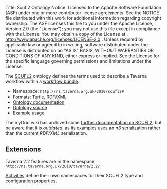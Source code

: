 Title:     Scufl2 Ontology
Notice:    Licensed to the Apache Software Foundation (ASF) under one
           or more contributor license agreements.  See the NOTICE file
           distributed with this work for additional information
           regarding copyright ownership.  The ASF licenses this file
           to you under the Apache License, Version 2.0 (the
           "License"); you may not use this file except in compliance
           with the License.  You may obtain a copy of the License at
           .
             http://www.apache.org/licenses/LICENSE-2.0
           .
           Unless required by applicable law or agreed to in writing,
           software distributed under the License is distributed on an
           "AS IS" BASIS, WITHOUT WARRANTIES OR CONDITIONS OF ANY
           KIND, either express or implied.  See the License for the
           specific language governing permissions and limitations
           under the License.

The [SCUFL2](.) ontology defines the terms used to describe a Taverna workflow
within a [workflow bundle](workflow).

* Namespace: `http://ns.taverna.org.uk/2010/scufl2#`
* Formats: [Turtle](https://taverna.incubator.apache.org/ns/2010/scufl2/scufl2.ttl), [RDF/XML](https://taverna.incubator.apache.org/ns/2010/scufl2/scufl2.rdf)
* [Ontology documentation](http://www.essepuntato.it/lode/http://ns.taverna.org.uk/2010/scufl2)
* [Ontology source](https://github.com/apache/incubator-taverna-language/tree/master/taverna-scufl2-schemas/src/main/resources/org/apache/taverna/scufl2/rdf)
* [Example usage](https://github.com/apache/incubator-taverna-language/tree/master/taverna-scufl2-wfbundle/src/test/resources/org/apache/taverna/scufl2/rdfxml/example)

The myGrid wiki has archived some [further documentation on SCUFL2](http://dev.mygrid.org.uk/wiki/display/developer/Scufl2+Ontology), but
be aware that it is _outdated_, as its examples uses an _n3_ serialization rather than
the current _RDF/XML_ serialization.

## Extensions

Taverna 2.2 features are in the namespace `http://ns.taverna.org.uk/2010/taverna/2.2/`

[Activities](/download/common-activities/) define their own namespaces for
their SCUFL2 type and configuration properties.
